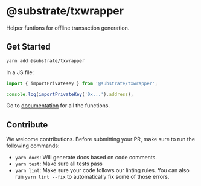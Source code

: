 # @substrate/txwrapper

Helper funtions for offline transaction generation.

## Get Started

```bash
yarn add @substrate/txwrapper
```

In a JS file:

```typescript
import { importPrivateKey } from '@substrate/txwrapper';

console.log(importPrivateKey('0x...').address);
```

Go to [documentation](https://github.com/paritytech/txwrapper/tree/master/docs/globals.md) for all the functions.

## Contribute

We welcome contributions. Before submitting your PR, make sure to run the following commands:

- `yarn docs`: Will generate docs based on code comments.
- `yarn test`: Make sure all tests pass
- `yarn lint`: Make sure your code follows our linting rules. You can also run `yarn lint --fix` to automatically fix some of those errors.
